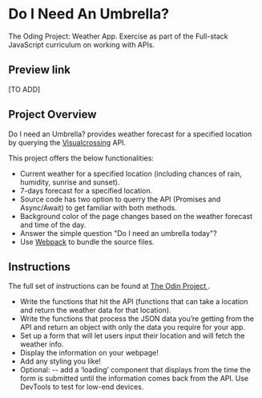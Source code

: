 # Do I Need An Umbrella?

The Oding Project: Weather App.
Exercise as part of the Full-stack JavaScript curriculum on working with APIs.

## Preview link

[TO ADD]

## Project Overview

Do I need an Umbrella? provides weather forecast for a specified location by querying the [Visualcrossing](https://www.visualcrossing.com) API.

This project offers the below functionalities:

- Current weather for a specified location (including chances of rain, humidity, sunrise and sunset).
- 7-days forecast for a specified location.
- Source code has two option to querry the API (Promises and Async/Await) to get familiar with both methods.
- Background color of the page changes based on the weather forecast and time of the day.
- Answer the simple question "Do I need an umbrella today"?
- Use [Webpack](https://webpack.js.org) to bundle the source files.

## Instructions

The full set of instructions can be found at [The Odin Project ](https://www.theodinproject.com/lessons/node-path-javascript-weather-app).

- Write the functions that hit the API (functions that can take a location and return the weather data for that location).
- Write the functions that process the JSON data you’re getting from the API and return an object with only the data you require for your app.
- Set up a form that will let users input their location and will fetch the weather info.
- Display the information on your webpage!
- Add any styling you like!
- Optional:
  -- add a ‘loading’ component that displays from the time the form is submitted until the information comes back from the API. Use DevTools to test for low-end devices.
